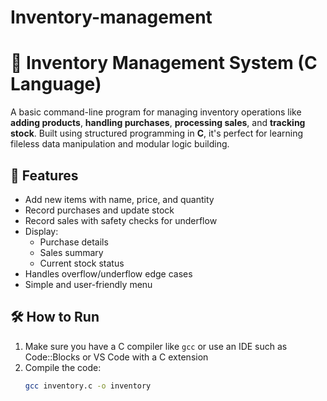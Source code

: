 # Inventory-management
# 🛒 Inventory Management System (C Language)

A basic command-line program for managing inventory operations like **adding products**, **handling purchases**, **processing sales**, and **tracking stock**. Built using structured programming in **C**, it's perfect for learning fileless data manipulation and modular logic building.

## 🚀 Features

- Add new items with name, price, and quantity  
- Record purchases and update stock  
- Record sales with safety checks for underflow  
- Display:
  - Purchase details  
  - Sales summary  
  - Current stock status  
- Handles overflow/underflow edge cases  
- Simple and user-friendly menu

## 🛠️ How to Run

1. Make sure you have a C compiler like `gcc` or use an IDE such as Code::Blocks or VS Code with a C extension  
2. Compile the code:
   ```bash
   gcc inventory.c -o inventory
